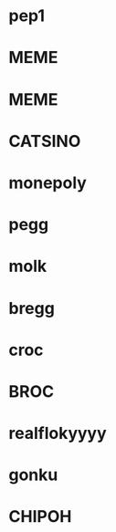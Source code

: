 # pep1
# MEME
# MEME
# CATSINO
# monepoly
# pegg
# molk
# bregg
# croc
# BROC
# realflokyyyy
# gonku
# CHIPOH
